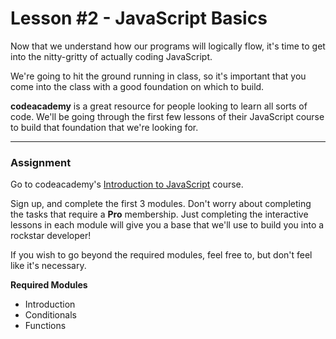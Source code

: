  # Lesson \#2 - JavaScript Basics

Now that we understand how our programs will logically flow, it's time to get into the nitty-gritty of actually coding JavaScript.

We're going to hit the ground running in class, so it's important that you come into the class with a good foundation on which to build.

**codeacademy** is a great resource for people looking to learn all sorts of code.  We'll be going through the first few lessons of their JavaScript course to build that foundation that we're looking for.

---

### Assignment

Go to codeacademy's [Introduction to JavaScript](https://www.codecademy.com/learn/introduction-to-javascript) course.

Sign up, and complete the first 3 modules. Don't worry about completing the tasks that require a **Pro** membership. Just completing the interactive lessons in each module will give you a base that we'll use to build you into a rockstar developer!

If you wish to go beyond the required modules, feel free to, but don't feel like it's necessary.

**Required Modules**

- Introduction
- Conditionals
- Functions
